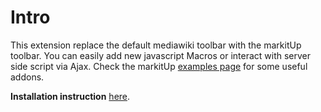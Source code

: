 # Intro #
This extension replace the default mediawiki toolbar with the markitUp toolbar. You can easily add new javascript Macros or interact with server side script via Ajax. Check the markitUp [examples page](http://markitup.jaysalvat.com/examples/) for some useful addons.

**Installation instruction** [here](http://www.mediawiki.org/wiki/Extension:MarkitUp_MW).